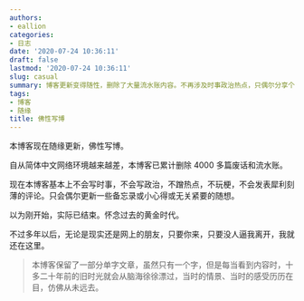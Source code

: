 ```yaml
---
authors:
- eallion
categories:
- 日志
date: '2020-07-24 10:36:11'
draft: false
lastmod: '2020-07-24 10:36:11'
slug: casual
summary: 博客更新变得随性，删除了大量流水账内容。不再涉及时事政治热点，只偶尔分享个人随想。怀念过去但依然坚守，单字文章承载着旧时光的鲜活记忆。
tags:
- 博客
- 随缘
title: 佛性写博
---
```


本博客现在随缘更新，佛性写博。

自从简体中文网络环境越来越差，本博客已累计删除 4000 多篇废话和流水账。

现在本博客基本上不会写时事，不会写政治，不蹭热点，不玩梗，不会发表犀利刻薄的评论。只会偶尔更新一些备忘录或小心得或无关紧要的随想。

以为刚开始，实际已结束。怀念过去的黄金时代。

不过多年以后，无论是现实还是网上的朋友，只要你来，只要没人逼我离开，我就还在这里。

> 本博客保留了一部分单字文章，虽然只有一个字，但是每当看到内容时，十多二十年前的旧时光就会从脑海徐徐漂过，当时的情景、当时的感受历历在目，仿佛从未远去。
